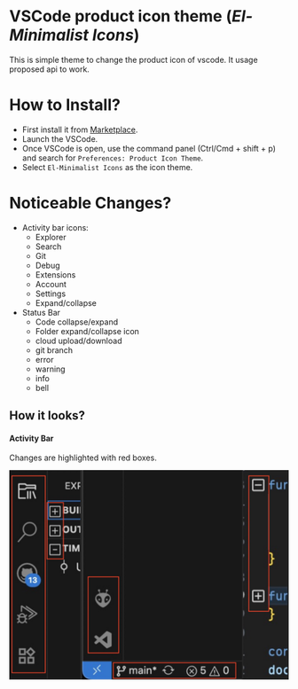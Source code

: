 # VSCode product icon theme (_El-Minimalist Icons_)

This is simple theme to change the product icon of vscode. It usage proposed api to work.

# How to Install?

- First install it from [Marketplace](https://marketplace.visualstudio.com/items?itemName=ElAnandKumar.el-vsc-product-icon-theme).
- Launch the VSCode.
- Once VSCode is open, use the command panel (Ctrl/Cmd + shift + p) and search for `Preferences: Product Icon Theme`.
- Select `El-Minimalist Icons` as the icon theme.

# Noticeable Changes?

- Activity bar icons:
  - Explorer
  - Search
  - Git
  - Debug
  - Extensions
  - Account
  - Settings
  - Expand/collapse
- Status Bar
  - Code collapse/expand
  - Folder expand/collapse icon
  - cloud upload/download
  - git branch
  - error
  - warning
  - info
  - bell

## How it looks?

#### Activity Bar
Changes are highlighted with red boxes.

![El Minimalist Product Icon](./assets/demo-0.2.0.jpg)